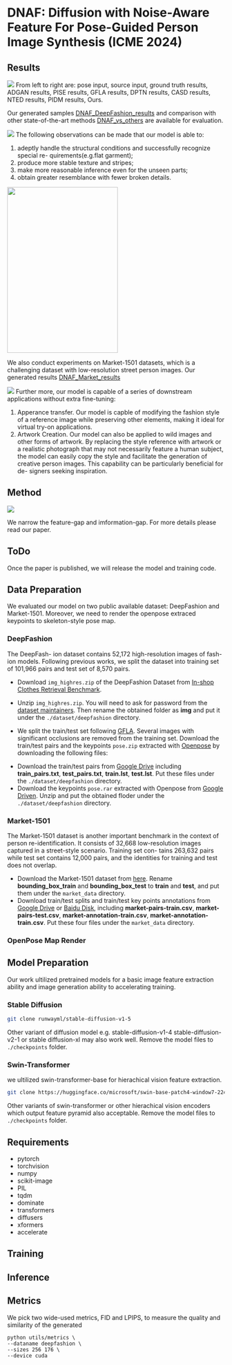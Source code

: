 # DNAF: Diffusion with Noise-Aware Feature For Pose-Guided Person Image Synthesis (ICME 2024)

## Results
<img src="assets/main_res.png">
From left to right are: pose input, source input, ground truth results, ADGAN results, PISE results, GFLA results, DPTN results, CASD results, NTED results, PIDM results, Ours. 

Our generated samples [DNAF_DeepFashion_results](https://drive.google.com/file/d/1YlvrrQUoZ_vW5ggGdKb7fK85gBMHOh9X/view?usp=share_link) and comparison with other state-of-the-art methods [DNAF_vs_others](https://drive.google.com/file/d/1pRuYxbCDvx2w7gNfggO1Zpo_m78v3UbT/view?usp=share_link) are available for evaluation.

<img src="assets/compare.jpg">
The following observations can be made that our model is able to: 

1) adeptly handle the structural conditions and successfully recognize special re- quirements(e.g.flat garment);
2) produce more stable texture and stripes;
3) make more reasonable inference even for the unseen parts;
4) obtain greater resemblance with fewer broken details. 

<img src="assets/Market.jpg"  width=256 height=384>

We also conduct experiments on Market-1501 datasets, which is a challenging dataset with low-resolution street person images. Our generated results [DNAF_Market_results](https://drive.google.com/file/d/1C51fN5Yh4rVl8MgPDS0G_iND2_BK7uC5/view?usp=share_link)

<img src="assets/otherApplication.jpg">
Further more, our model is capable of a series of downstream applications without extra fine-tuning:

1) Apperance transfer. Our model is capble of modifying the fashion style of a reference image while preserving other elements, making it ideal for virtual try-on applications.
2) Artwork Creation. Our model can also be applied to wild images and other forms of artwork. By replacing the style reference with artwork or a realistic photograph that may not necessarily feature a human subject, the model can easily copy the style and facilitate the generation of creative person images. This capability can be particularly beneficial for de- signers seeking inspiration.

## Method
<img src="assets/overview.jpg">

We narrow the feature-gap and imformation-gap. For more details please read our paper.

## ToDo
Once the paper is published, we will release the model and training code.

## Data Preparation
We evaluated our model on two public available dataset: DeepFashion and Market-1501. Moreover, we need to render the openpose extraced keypoints to skeleton-style pose map.

### DeepFashion

The DeepFash- ion dataset contains 52,172 high-resolution images of fash- ion models. Following previous works, we split the dataset into training set of 101,966 pairs and test set of 8,570 pairs. 
- Download `img_highres.zip` of the DeepFashion Dataset from [In-shop Clothes Retrieval Benchmark](https://drive.google.com/drive/folders/0B7EVK8r0v71pYkd5TzBiclMzR00). 

- Unzip `img_highres.zip`. You will need to ask for password from the [dataset maintainers](http://mmlab.ie.cuhk.edu.hk/projects/DeepFashion/InShopRetrieval.html). Then rename the obtained folder as **img** and put it under the `./dataset/deepfashion` directory. 

- We split the train/test set following [GFLA](https://github.com/RenYurui/Global-Flow-Local-Attention). Several images with significant occlusions are removed from the training set. Download the train/test pairs and the keypoints `pose.zip` extracted with [Openpose](https://github.com/CMU-Perceptual-Computing-Lab/openpose) by downloading the following files:

<!--   ```bash
  cd scripts
  ./download_dataset.sh
  ```

  Or you can download these files manually： -->

  - Download the train/test pairs from [Google Drive](https://drive.google.com/drive/folders/1PhnaFNg9zxMZM-ccJAzLIt2iqWFRzXSw?usp=sharing) including **train_pairs.txt**, **test_pairs.txt**, **train.lst**, **test.lst**. Put these files under the  `./dataset/deepfashion` directory. 
  - Download the keypoints `pose.rar` extracted with Openpose from [Google Driven](https://drive.google.com/file/d/1waNzq-deGBKATXMU9JzMDWdGsF4YkcW_/view?usp=sharing). Unzip and put the obtained floder under the  `./dataset/deepfashion` directory.


### Market-1501
The Market-1501 dataset is another important benchmark in the context of person re-identification. It consists of 32,668 low-resolution images captured in a street-style scenario. Training set con- tains 263,632 pairs while test set contains 12,000 pairs, and the identities for training and test does not overlap.

- Download the Market-1501 dataset from [here](http://www.liangzheng.com.cn/Project/project_reid.html). Rename **bounding_box_train** and **bounding_box_test** to **train** and **test**, and put them under the ```market_data``` directory.
- Download train/test splits and train/test key points annotations from [Google Drive](https://drive.google.com/open?id=1YMsYXc41dR3k8YroXeWGh9zweNUQmZBw) or [Baidu Disk](https://pan.baidu.com/s/1fcMwXTUk9XKPLpaJSodTrg), including **market-pairs-train.csv**, **market-pairs-test.csv**, **market-annotation-train.csv**, **market-annotation-train.csv**. Put these four files under the ```market_data``` directory.

### OpenPose Map Render

## Model Preparation
Our work ultilized pretrained models for a basic image feature extraction ability and image generation ability to accelerating training.
### Stable Diffusion
```bash
git clone runwayml/stable-diffusion-v1-5
```
Other variant of diffusion model e.g. stable-diffusion-v1-4 stable-diffusion-v2-1 or stable diffusion-xl may also work well. Remove the model files to `./checkpoints` folder.
### Swin-Transformer
we ultilized swin-transformer-base for hierachical vision feature extraction.
```bash
git clone https://huggingface.co/microsoft/swin-base-patch4-window7-224
```
Other variants of swin-transformer or other hierachical vision encoders which output feature pyramid also acceptable. Remove the model files to `./checkpoints` folder.

## Requirements
* pytorch
* torchvision
* numpy
* scikit-image
* PIL
* tqdm
* dominate
* transformers
* diffusers
* xformers
* accelerate

## Training

## Inference

## Metrics
We pick two wide-used metrics, FID and LPIPS, to measure the quality and similarity of the generated 
```
python utils/metrics \
--dataname deepfashion \
--sizes 256 176 \
--device cuda 
```


